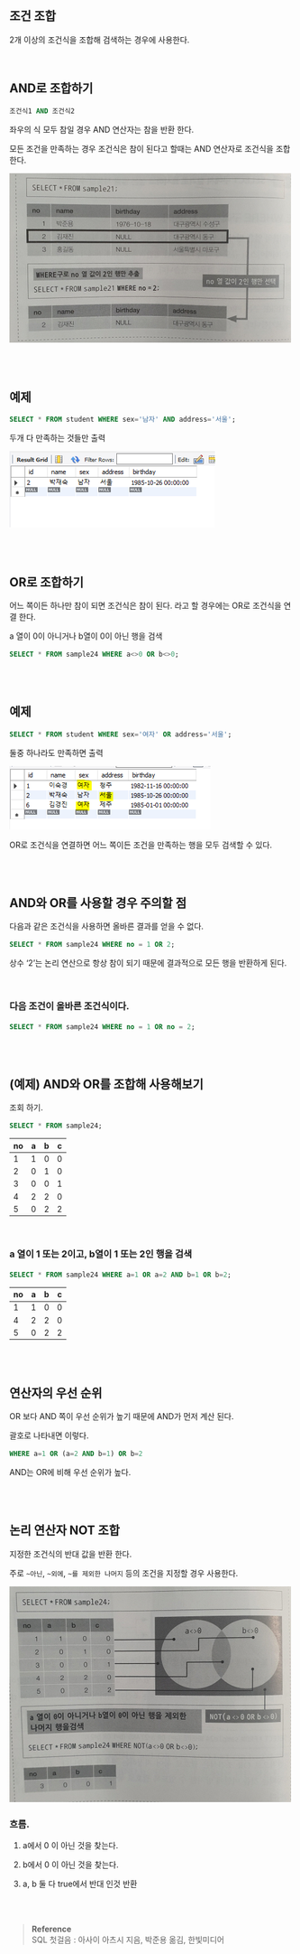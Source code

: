 ## 조건 조합

2개 이상의 조건식을 조합해 검색하는 경우에 사용한다.

<br/>

## AND로 조합하기

```sql
조건식1 AND 조건식2
```

좌우의 식 모두 참일 경우 AND 연산자는 참을 반환 한다.

모든 조건을 만족하는 경우 조건식은 참이 된다고 할때는 AND 연산자로 조건식을 조합한다.


![이미지](/programming/img/입문337.PNG)


<br/><br/>

## 예제

```sql
SELECT * FROM student WHERE sex='남자' AND address='서울';
```

두개 다 만족하는 것들만 출력

![이미지](/programming/img/입문178.PNG)

<br/><br/>



## OR로 조합하기

어느 쪽이든 하나만 참이 되면 조건식은 참이 된다. 라고 할 경우에는 OR로 조건식을 연결 한다.


a 열이 0이 아니거나 b열이 0이 아닌 행을 검색

```sql
SELECT * FROM sample24 WHERE a<>0 OR b<>0;
```


<br/><br/>


## 예제

```sql
SELECT * FROM student WHERE sex='여자' OR address='서울';
```

둘중 하나라도 만족하면 출력

![이미지](/programming/img/입문179.PNG)



OR로 조건식을 연결하면 어느 쪽이든 조건을 만족하는 행을 모두 검색할 수 있다.





<br/><br/>

## AND와 OR를 사용할 경우 주의할 점

다음과 같은 조건식을 사용하면 올바른 결과를 얻을 수 없다.

```sql
SELECT * FROM sample24 WHERE no = 1 OR 2;
```

상수 ‘2’는 논리 연산으로 항상 참이 되기 때문에 결과적으로 모든 행을 반환하게 된다.

<br/>

### 다음 조건이 올바른 조건식이다.

```sql
SELECT * FROM sample24 WHERE no = 1 OR no = 2;
```

<br/><br/>

## (예제) AND와 OR를 조합해 사용해보기 

조회 하기.

```sql
SELECT * FROM sample24;
```

| no | a | b | c |
| --- | --- | --- | --- |
| 1 | 1 | 0 | 0 |
| 2 | 0 | 1 | 0 |
| 3 | 0 | 0 | 1 |
| 4 | 2 | 2 | 0 |
| 5 | 0 | 2 | 2 |

<br/>

### a 열이 1 또는 2이고, b열이 1 또는 2인 행을 검색

```sql
SELECT * FROM sample24 WHERE a=1 OR a=2 AND b=1 OR b=2;
```

| no | a | b | c |
| --- | --- | --- | --- |
| 1 | 1 | 0 | 0 |
| 4 | 2 | 2 | 0 |
| 5 | 0 | 2 | 2 |

<br/><br/>

## 연산자의 우선 순위

OR 보다 AND 쪽이 우선 순위가 높기 때문에 AND가 먼저 계산 된다.

괄호로 나타내면 이렇다.

```sql
WHERE a=1 OR (a=2 AND b=1) OR b=2
```

AND는 OR에 비해 우선 순위가 높다.

<br/><br/>


## 논리 연산자 NOT 조합

지정한 조건식의 반대 값을 반환 한다.

주로 `~아닌`, `~외에`, `~를 제외한 나머지` 등의 조건을 지정할 경우 사용한다.




![이미지](/programming/img/입문339.PNG)


### 흐름.

1. a에서 0 이 아닌 것을 찾는다.

2. b에서 0 이 아닌 것을 찾는다.

3. a, b 둘 다 true에서 반대 인것 반환

<br/><br/>

>**Reference** <br/> SQL 첫걸음 : 아사이 아츠시 지음, 박준용 옮김, 한빛미디어
